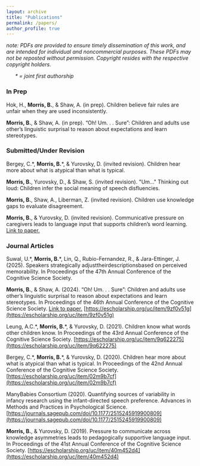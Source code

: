 ```yaml
---
layout: archive
title: "Publications"
permalink: /papers/
author_profile: true
---
```


*note: PDFs are provided to ensure timely dissemination of this work, and are intended for individual and noncommercial purposes. These PDFs may not be reposted without permission. Copyright resides with the respective copyright holders.*

&nbsp; &nbsp; &nbsp; *\* = joint first authorship*



<!-- - [Peer-Reviewed Journal Articles](#peer-reviewed-journal-articles)
- [Refereed Conference Proceeding Papers](#refereed-conference-proceeding-papers)
- [Book Chapters](#book-chapters) -->

### **In Prep**

Hok, H., **Morris, B.**, & Shaw, A. (in prep). Children believe fair rules are unfair when they are used inconsistently. 

**Morris, B.**, & Shaw, A. (in prep). “Oh! Um. . . Sure”: Children and adults use other’s linguistic surprisal to reason about expectations and learn stereotypes.

### **Submitted/Under Revision**

Bergey, C.\*, **Morris, B.**\*, & Yurovsky, D. (invited revision). Children hear more about what is atypical than what is typical. 

**Morris, B.**, Yurovsky, D., & Shaw, S. (invited revision). "Um..." Thinking out loud: Children infer the social meaning of speech disfluencies.

**Morris, B.**, Shaw, A., Liberman, Z. (invited revision). Children use knowledge gaps to evaluate disagreement.

**Morris, B.**, & Yurovsky, D. (invited revision). Communicative pressure on caregivers leads to language input that supports children’s word learning. <a href='https://osf.io/preprints/psyarxiv/r5d84/download' target='_blank'> Link to paper.</a> 


### **Journal Articles**

Suwal, U.\*, **Morris, B.**\*, Lin, Q., Rubio-Fernandez, R., & Jara-Ettinger, J. (2025). Speakers strategically adjusttheirdescriptionsbased on perceived memorability. In Proceedings of the 47th Annual Conference of the Cognitive Science Society.

**Morris, B.**, & Shaw, A. (2024). “Oh! Um. . . Sure”: Children and adults use other’s linguistic surprisal to reason about expectations and learn stereotypes. In Proceedings of the 46th Annual Conference of the Cognitive Science Society. <a href='/files/NAP_morris_shaw_2024.pdf' target='_blank'> Link to paper.</a> [https://escholarship.org/uc/item/9zf0v51g](https://escholarship.org/uc/item/9zf0v51g)
	   
Leung, A.C.\*, **Morris, B.**\*, & Yurovsky, D. (2021). Children know what words other children know. In Proceedings of the 43rd Annual Conference of the Cognitive Science Society. [https://escholarship.org/uc/item/9q622275](https://escholarship.org/uc/item/9q622275)

Bergey, C.\*, **Morris, B.**\*, & Yurovsky, D. (2020). Children hear more about what is atypical than what is typical. In Proceedings of the 42nd Annual Conference of the Cognitive Science Society. [https://escholarship.org/uc/item/02m9b7cf](https://escholarship.org/uc/item/02m9b7cf)

ManyBabies Consortium (2020). Quantifying sources of variability in infancy research using the infant-directed speech preference. Advances in Methods and Practices in Psychological Science. [https://journals.sagepub.com/doi/10.1177/2515245919900809](https://journals.sagepub.com/doi/10.1177/2515245919900809)

**Morris, B.**, & Yurovsky, D. (2019). Pressure to communicate across knowledge asymmetries leads to pedagogically supportive language input. In Proceedings of the 41st Annual Conference of the Cognitive Science Society. [https://escholarship.org/uc/item/40m452d4](https://escholarship.org/uc/item/40m452d4)
